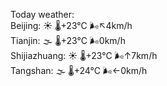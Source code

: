 Today weather:  
Beijing: ☀️ 🌡️+23°C 🌬️↖4km/h  
Tianjin: 🌫  🌡️+23°C 🌬️0km/h  
Shijiazhuang: ☀️ 🌡️+23°C 🌬️↑7km/h  
Tangshan: 🌫  🌡️+24°C 🌬️←0km/h  
